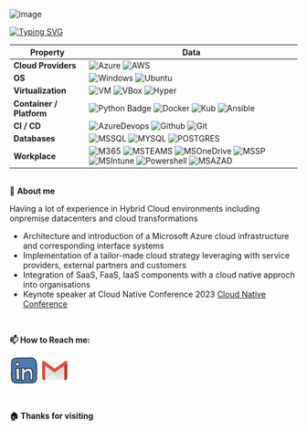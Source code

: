 ![image](https://github.com/UbuxCircle/UbuxCircle/assets/77446201/28736a7d-1a9c-42d3-9f86-3afe5c162376)
<!--   my-ticker -->    
[![Typing SVG](https://readme-typing-svg.herokuapp.com?color=%2336BCF7&center=true&vCenter=true&width=600&lines=Hi+there+👋,+welcome+to+Ubux+Github+Profile)](https://git.io/typing-svg)

| Property                                        | Data                                                                                                                                                                                                                                                                                                                                                                                                                                                                                                                                                                                                                                                                                                                                                                                                                                                                                                                                                                                                                                                                                                                                                                                                                                                                                                                                                                                                                                                                                                                                                                                                                                                                                                                                                                                                            |
|-------------------------------------------------|-----------------------------------------------------------------------------------------------------------------------------------------------------------------------------------------------------------------------------------------------------------------------------------------------------------------------------------------------------------------------------------------------------------------------------------------------------------------------------------------------------------------------------------------------------------------------------------------------------------------------------------------------------------------------------------------------------------------------------------------------------------------------------------------------------------------------------------------------------------------------------------------------------------------------------------------------------------------------------------------------------------------------------------------------------------------------------------------------------------------------------------------------------------------------------------------------------------------------------------------------------------------------------------------------------------------------------------------------------------------------------------------------------------------------------------------------------------------------------------------------------------------------------------------------------------------------------------------------------------------------------------------------------------------------------------------------------------------------------------------------------------------------------------------------------------------|
| **Cloud Providers**                           | ![Azure](https://img.shields.io/badge/microsoft%20azure-0089D6?style=for-the-badge&logo=microsoft-azure&logoColor=white) ![AWS](https://img.shields.io/badge/Amazon_AWS-FF9900?style=for-the-badge&logo=amazonaws&logoColor=white) |                                                                                                                                                                                                                                                                                                                                                                                                                                                                                                                                                                                                                                                                                                                                    |      
| **OS**                                          | ![Windows](https://img.shields.io/badge/Windows-0078D6?style=for-the-badge&logo=windows&logoColor=white) ![Ubuntu](https://img.shields.io/badge/Ubuntu-E95420?style=for-the-badge&logo=ubuntu&logoColor=white)                                                                                                                                                                                                                                                                           |
| **Virtualization**                                          | ![VM](https://img.shields.io/badge/VMware-231f20?style=for-the-badge&logo=VMware&logoColor=white) ![VBox](https://img.shields.io/badge/VirtualBox-21416b?style=for-the-badge&logo=VirtualBox&logoColor=white) ![Hyper](https://img.shields.io/badge/Hyper%20V-2D9FD9?style=for-the-badge&logo=Microsoft%20Academic&logoColor=white)                                                                                                                                                                                                                                            |
| **Container / Platform**                              | ![Python Badge](https://img.shields.io/badge/Terraform-7B42BC?style=for-the-badge&logo=terraform&logoColor=white) ![Docker](https://img.shields.io/badge/Docker-2CA5E0?style=for-the-badge&logo=docker&logoColor=white) ![Kub](https://img.shields.io/badge/kubernetes-326ce5.svg?&style=for-the-badge&logo=kubernetes&logoColor=white) ![Ansible](https://img.shields.io/badge/Ansible-000000?style=for-the-badge&logo=ansible&logoColor=white)      |                                                                                                                                                                                                                                                                                                                                                                                                                                                                                                                                                                                                                                                                                                                                                                                                                                                                                                                                           
| **CI / CD**                                     | ![AzureDevops](https://img.shields.io/badge/Azure_DevOps-0078D7?style=for-the-badge&logo=azure-devops&logoColor=white) ![Github](https://img.shields.io/badge/GitHub-100000?style=for-the-badge&logo=github&logoColor=white) ![Git](https://img.shields.io/badge/GIT-E44C30?style=for-the-badge&logo=git&logoColor=white)                                                                                                                                                                                                                                                                                                                                                                                                                                                                                                                                                                                                                                                                                                                                                                                                                                                                                                                                                                                                                                                                                                                                                                                                                                                                     |
| **Databases**                                   | ![MSSQL](https://img.shields.io/badge/Microsoft%20SQL%20Server-CC2927?style=for-the-badge&logo=microsoft%20sql%20server&logoColor=white) ![MYSQL](https://img.shields.io/badge/MySQL-005C84?style=for-the-badge&logo=mysql&logoColor=white) ![POSTGRES](https://img.shields.io/badge/PostgreSQL-316192?style=for-the-badge&logo=postgresql&logoColor=white)                                                                                                                                                                                                                                                                                                                                                                                                                                                                                                                                                                                                                                                                                                                                                                                                                                                                                                                                              |
| **Workplace**                            | ![M365](https://img.shields.io/badge/Microsoft%20365-666666?style=for-the-badge&logo=microsoft&logoColor=white) ![MSTEAMS](https://img.shields.io/badge/Microsoft%20Teams-593D88?style=for-the-badge&logo=microsoft&logoColor=white) ![MSOneDrive](https://img.shields.io/badge/Microsoft%20OneDrive-3daee4?style=for-the-badge&logo=microsoft&logoColor=white) ![MSSP](https://img.shields.io/badge/Microsoft_SharePoint-0078D4?style=for-the-badge&logo=microsoft-sharepoint&logoColor=white) ![MSIntune](https://img.shields.io/badge/Microsoft%20Intune-3daee4?style=for-the-badge&logo=microsoft&logoColor=white) ![Powershell](https://img.shields.io/badge/powershell-5391FE?style=for-the-badge&logo=microsoft&logo=powershell&logoColor=white) ![MSAZAD](https://img.shields.io/badge/Microsoft%20Azure%20Active%20Directory-3daee4?style=for-the-badge&logo=microsoft-azure&logoColor=white)                                                                                                                                                                                                                                                                                                                                                                                                                                                                                                                                                                                                                                                                                                                                                                                                                                                                                                                                                                                                                                                                                                                                                                                                                                                                                                                                                                                         |


<br>:pushpin: **About me**
<p align="left">
<a>
  Having a lot of experience in Hybrid Cloud environments including onpremise datacenters and cloud transformations 
  
  -  Architecture and introduction of a Microsoft Azure cloud infrastructure and corresponding interface systems
  -  Implementation of a tailor-made cloud strategy leveraging with service providers, external partners and customers
  -  Integration of SaaS, FaaS, IaaS components with a cloud native approch into organisations
  -  Keynote speaker at Cloud Native Conference 2023 <a href="https://www.cloudnativeconference.de/">Cloud Native Conference</a>

 </a>
</p>
<br>


**📫 How to Reach me:**
<p align="left">
<a href="https://www.linkedin.com/in/oliver-kreis-b58426277/" target="_blank"><img align="center" src="https://github.com/UbuxCircle/UbuxCircle/blob/main/assets/linkedin.svg" alt="BEPb" height="50" width="50" /></a>
<a href="mailto:oliver.kreis@gmx.net" target="_blank"><img align="center" src="https://github.com/UbuxCircle/UbuxCircle/blob/main/assets/gmail.svg" alt="Email" height="50" width="50" /></a>
</p><br>

**:house: Thanks for visiting**
<br><br>
